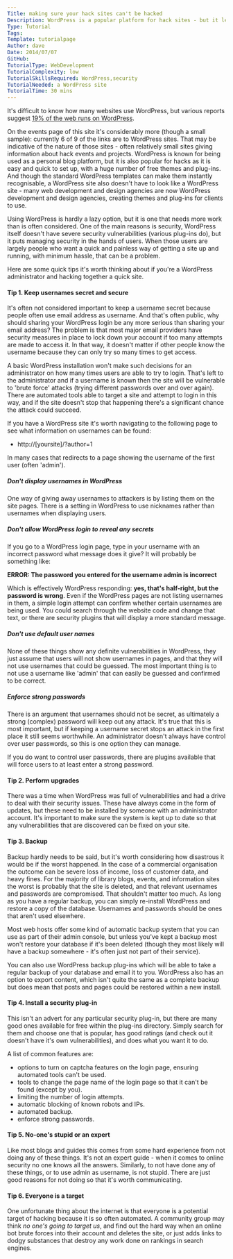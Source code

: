 ```yaml
---
Title: making sure your hack sites can't be hacked
Description: WordPress is a popular platform for hack sites - but it leaves security to the administrator.
Type: Tutorial
Tags:
Template: tutorialpage
Author: dave
Date: 2014/07/07
GitHub: 
TutorialType: WebDevelopment
TutorialComplexity: low
TutorialSkillsRequired: WordPress,security
TutorialNeeded: a WordPress site
TutorialTime: 30 mins
---
```


It's difficult to know how many websites use WordPress, but various reports suggest [19% of the web runs on WordPress](http://venturebeat.com/2013/07/27/19-percent-of-the-web-runs-on-wordpress/).

On the events page of this site it's considerably more (though a small sample): currently 6 of 9 of the links are to WordPress sites. That may be indicative of the nature of those sites - often relatively small sites giving information about hack events and projects. WordPress is known for being used as a personal blog platform, but it is also popular for hacks as it is easy and quick to set up, with a huge number of free themes and plug-ins. And though the standard WordPress templates can make them instantly recognisable, a WordPress site also doesn't have to look like a WordPress site - many web development and design agencies are now WordPress development and design agencies, creating themes and plug-ins for clients to use.

Using WordPress is hardly a lazy option, but it is one that needs more work than is often considered. One of the main reasons is security, WordPress itself doesn't have severe security vulnerabilities (various plug-ins do), but it puts managing security in the hands of users. When those users are largely people who want a quick and painless way of getting a site up and running, with minimum hassle, that can be a problem.

Here are some quick tips it's worth thinking about if you're a WordPress administrator and hacking together a quick site.

#### Tip 1. Keep usernames secret and secure

It's often not considered important to keep a username secret because people often use email address as username. And that's often public, why should sharing your WordPress login be any more serious than sharing your email address? The problem is that most major email providers have security measures in place to lock down your account if too many attempts are made to access it. In that way, it doesn't matter if other people know the username because they can only try so many times to get access.

A basic WordPress installation won't make such decisions for an administrator on how many times users are able to try to login. That's left to the administrator and if a username is known then the site will be vulnerable to 'brute force' attacks (trying different passwords over and over again). There are automated tools able to target a site and attempt to login in this way, and if the site doesn't stop that happening there's a significant chance the attack could succeed.

If you have a WordPress site it's worth navigating to the following page to see what information on usernames can be found:

- http://[yoursite]/?author=1

In many cases that redirects to a page showing the username of the first user (often 'admin').

##### Don't display usernames in WordPress

One way of giving away usernames to attackers is by listing them on the site pages. There is a setting in WordPress to use nicknames rather than usernames when displaying users.

##### Don't allow WordPress login to reveal any secrets

If you go to a WordPress login page, type in your username with an incorrect password what message does it give?  It will probably be something like:

**ERROR: The password you entered for the username admin is incorrect**

Which is effectively WordPress responding: **yes, that's half-right, but the password is wrong**. Even if the WordPress pages are not listing usernames in them, a simple login attempt can confirm whether certain usernames are being used. You could search through the website code and change that text, or there are security plugins that will display a more standard message.

##### Don't use default user names

None of these things show any definite vulnerabilities in WordPress, they just assume that users will not show usernames in pages, and that they will not use usernames that could be guessed. The most important thing is to not use a username like 'admin' that can easily be guessed and confirmed to be correct.

##### Enforce strong passwords

There is an argument that usernames should not be secret, as ultimately a strong (complex) password will keep out any attack. It's true that this is most important, but if keeping a username secret stops an attack in the first place it still seems worthwhile. An administrator doesn't always have control over user passwords, so this is one option they can manage.

If you do want to control user passwords, there are plugins available that will force users to at least enter a strong password.

#### Tip 2.  Perform upgrades

There was a time when WordPress was full of vulnerabilities and had a drive to deal with their security issues. These have always come in the form of updates, but these need to be installed by someone with an administrator account. It's important to make sure the system is kept up to date so that any vulnerabilities that are discovered can be fixed on your site.

#### Tip 3.  Backup

Backup hardly needs to be said, but it's worth considering how disastrous it would be if the worst happened. In the case of a commercial organisation the outcome can be severe loss of income, loss of customer data, and heavy fines. For the majority of library blogs, events, and information sites the worst is probably that the site is deleted, and that relevant usernames and passwords are compromised. That shouldn't matter too much. As long as you have a regular backup, you can simply re-install WordPress and restore a copy of the database. Usernames and passwords should be ones that aren't used elsewhere.

Most web hosts offer some kind of automatic backup system that you can use as part of their admin console, but unless you've kept a backup most won't restore your database if it's been deleted (though they most likely will have a backup somewhere - it's often just not part of their service).

You can also use WordPress backup plug-ins which will be able to take a regular backup of your database and email it to you. WordPress also has an option to export content, which isn't quite the same as a complete backup but does mean that posts and pages could be restored within a new install.

#### Tip 4.  Install a security plug-in

This isn't an advert for any particular security plug-in, but there are many good ones available for free within the plug-ins directory. Simply search for them and choose one that is popular, has good ratings (and check out it doesn't have it's own vulnerabilities), and does what you want it to do.

A list of common features are:

- options to turn on captcha features on the login page, ensuring automated tools can't be used.
- tools to change the page name of the login page so that it can't be found (except by you).
- limiting the number of login attempts.
- automatic blocking of known robots and IPs.
- automated backup.
- enforce strong passwords.

#### Tip 5.  No-one's stupid or an expert

Like most blogs and guides this comes from some hard experience from not doing any of these things. It's not an expert guide - when it comes to online security no one knows all the answers. Similarly, to not have done any of these things, or to use admin as username, is not stupid. There are just good reasons for not doing so that it's worth communicating.

#### Tip 6.  Everyone is a target

One unfortunate thing about the internet is that everyone is a potential target of hacking because it is so often automated. A community group may think *no one's going to target us*, and find out the hard way when an online bot brute forces into their account and deletes the site, or just adds links to dodgy substances that destroy any work done on rankings in search engines.
